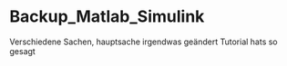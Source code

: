 # Backup_Matlab_Simulink

Verschiedene Sachen, hauptsache irgendwas geändert
Tutorial hats so gesagt
